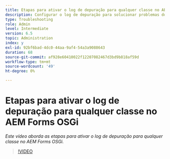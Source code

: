 ```yaml
---
title: Etapas para ativar o log de depuração para qualquer classe no AEM Forms OSGi
description: Configurar o log de depuração para solucionar problemas do AEM Forms OSGi
type: Troubleshooting
role: Admin
level: Intermediate
version: 6.5
topic: Administration
index: y
exl-id: 92bf6bad-4dc0-44aa-9af4-54a3a9088643
duration: 68
source-git-commit: af928e60410022f12207082467d3bd9b818af59d
workflow-type: tm+mt
source-wordcount: '49'
ht-degree: 0%

---
```


# Etapas para ativar o log de depuração para qualquer classe no AEM Forms OSGi

*Este vídeo aborda as etapas para ativar o log de depuração para qualquer classe no AEM Forms OSGi.*

>[!VIDEO](https://video.tv.adobe.com/v/335521?quality=12&learn=on)

